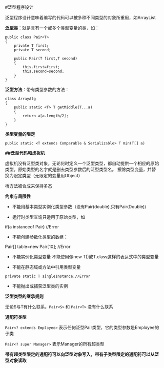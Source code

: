 #泛型程序设计

泛型程序设计意味着编写的代码可以被多种不同类型的对象所重用，如ArrayList

**泛型类**：就是具有一个或多个类型变量的类，如：
```
public class Pair<T>
{
    private T first;
    private T second;
    
    public Pair(T first,T second)
    {
        this.first=first;
        this.second=second;
    }
}
```

**泛型方法**：带有类型参数的方法：
```
class ArrayAlg
{
    public static <T> T getMiddle(T...a)
    {
        return a[a.length/2];
    }
}
```

**类型变量的限定**

`public static <T extends Comparable & Serializable> T min(T[] a)`

**##泛型代码和虚拟机**

虚拟机没有泛型类对象，无论何时定义一个泛型类型，都自动提供一个相应的原始类型。原始类型的名字就是删去类型参数后的泛型类型名。
擦除类型变量，并替换为限定类型（无限定的变量用Object）

桥方法被合成来保持多态

**约束与局限性**

* 不能用基本类型实例化类型参数（没有Pair(double),只有Pair(Double))

* 运行时类型查询只适用于原始类型，如

if(a instanceof Pair<String>) //Error

* 不能创建参数化类型的数组：

 Pair<String>[] table=new Pair<String>[10]; //Error
 
 * 不能实例化类型变量
 不能使用像new T()或T.class这样的表达式中的类型变量
 
 * 不能在静态域或方法中引用类型变量
 
 `private static T singleInstance;//Error`
 
 * 不能抛出或捕获泛型类的实例
 
 **泛型类型的继承规则**
 
 无论S与T有什么联系，`Pair<S>` 和 `Pair<T>` 没有什么联系
 
 **通配符类型**
 
 `Pair<? extends Employee>`
 表示任何泛型Pair类型，它的类型参数是Employee的子类
 
 `Pair<? super Manager>`
 表示Manager的所有超类型
 
 **带有超类型限定的通配符可以向泛型对象写入，带有子类型限定的通配符可以从泛型对象读取**
 
 
 
 
 
 
 
 
 
